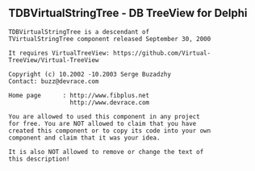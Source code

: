 ##  TDBVirtualStringTree - DB TreeView for Delphi            
                                                               
    TDBVirtualStringTree is a descendant of                    
    TVirtualStringTree component released September 30, 2000   
                                                               
    It requires VirtualTreeView: https://github.com/Virtual-TreeView/Virtual-TreeView         
                                                               
    Copyright (c) 10.2002 -10.2003 Serge Buzadzhy              
    Contact: buzz@devrace.com                                  
                                                               
    Home page      : http://www.fibplus.net                    
                     http://www.devrace.com                    
                                                               
    You are allowed to used this component in any project      
    for free. You are NOT allowed to claim that you have       
    created this component or to copy its code into your own   
    component and claim that it was your idea.                 
                                                               
    It is also NOT allowed to remove or change the text of     
    this description!                                          
                                                               
